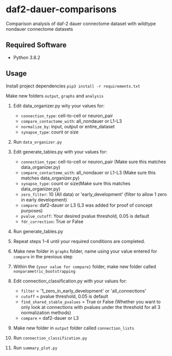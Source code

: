 # daf2-dauer-comparisons
Comparison analysis of daf-2 dauer connectome dataset with wildtype nondauer connectome datasets

## Required Software

- Python 3.8.2

## Usage

Install project dependencies
`pip3 install -r requirements.txt `

Make new folders `output`, `graphs` and `analysis`

1. Edit data_organizer.py wity your values for:
   - ```connection_type```: cell-to-cell or neuron_pair
   - ```compare_contactome_with```: all_nondauer or L1-L3
   - ```normalize_by```: input, output or entire_dataset
   - ```synapse_type```: count or size

2. Run `data_organizer.py`

3. Edit generate_tables.py with your values for:
   - ```connection_type```: cell-to-cell or neuron_pair (Make sure this matches data_organizer.py)
   - ```compare_contactome_with```: all_nondauer or L1-L3 (Make sure this matches data_organizer.py)
   - ```synapse_type```: count or size(Make sure this matches data_organizer.py)
   - ```zero_filter```: 10 (All data) or 'early_development' (filter to allow 1 zero in early development)
   - ```compare```: daf2-dauer or L3 (L3 was added for proof of concept purposes)
   - ```pvalue_cutoff```: Your desired pvalue threshold, 0.05 is default
   - ```fdr_correction```: True or False 

4. Run generate_tables.py

5. Repeat steps 1-4 until your required conditions are completed.

6. Make new folder in `graphs` folder, name using your value entered for `compare` in the previous step

7. Within the `{your value for compare}` folder, make new folder called `nonparametric_bootstrapping`


8. Edit connection_classification.py with your values for:
   - ```filter``` = '1_zero_in_early_development' or 'all_connections'
   - ```cutoff``` = pvalue threshold, 0.05 is default
   - ```find_shared_stable_pvalues``` = True or False (Whether you want to only look at connections with pvalues under the threshold for all 3 normalization methods)
   - ```compare``` = daf2-dauer or L3

9. Make new folder in `output` folder called `connection_lists`

10. Run `connection_classification.py`

11. Run `summary_plot.py`
